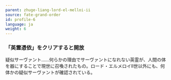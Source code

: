 ```yaml
---
parent: zhuge-liang-lord-el-melloi-ii
source: fate-grand-order
id: profile-6
language: ja
weight: 6
---
```


### 「英霊憑依」をクリアすると開放

疑似サーヴァント……何らかの理由でサーヴァントになれない英霊が、人間の体を器にすることで現世に召喚されたもの。ロード・エルメロイⅡ世以外にも、何体かの疑似サーヴァントが確認されている。
